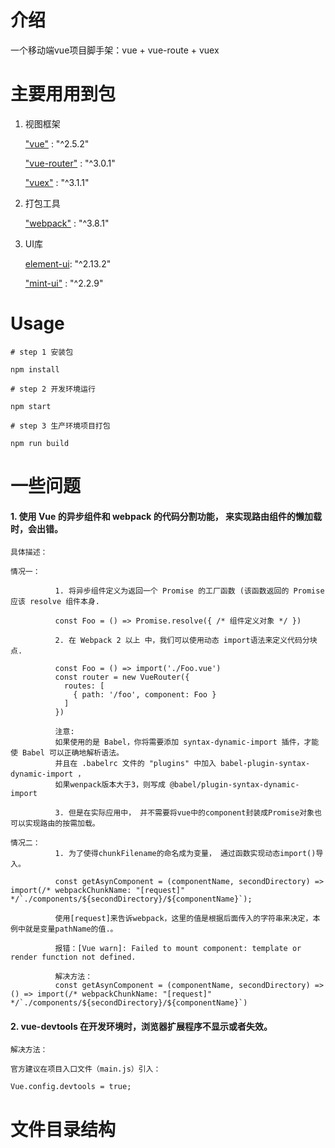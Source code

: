 # 介绍
一个移动端vue项目脚手架：vue + vue-route + vuex

# 主要用用到包

1. 视图框架

    ["vue"](https://cn.vuejs.org/v2/guide/) :  "^2.5.2"

    ["vue-router"](https://router.vuejs.org/zh/) : "^3.0.1"

    ["vuex"](https://vuex.vuejs.org/zh/guide/) :  "^3.1.1"

2. 打包工具

    ["webpack"](https://www.webpackjs.com/concepts/) :  "^3.8.1"

3. UI库

    [element-ui](https://element.eleme.cn/#/zh-CN/component/upload): "^2.13.2"

    ["mint-ui"](http://mint-ui.github.io/) : "^2.2.9"


# Usage

`# step 1 安装包`

`npm install`

`# step 2 开发环境运行 `

`npm start`

`# step 3 生产环境项目打包`

`npm run build`


# 一些问题
#### 1. 使用 Vue 的异步组件和 webpack 的代码分割功能， 来实现路由组件的懒加载时，会出错。

```
具体描述：

情况一：

          1. 将异步组件定义为返回一个 Promise 的工厂函数 (该函数返回的 Promise 应该 resolve 组件本身.

          const Foo = () => Promise.resolve({ /* 组件定义对象 */ })

          2. 在 Webpack 2 以上 中，我们可以使用动态 import语法来定义代码分块点.

          const Foo = () => import('./Foo.vue')
          const router = new VueRouter({
            routes: [
              { path: '/foo', component: Foo }
            ]
          })

          注意:
          如果使用的是 Babel，你将需要添加 syntax-dynamic-import 插件，才能使 Babel 可以正确地解析语法。
          并且在 .babelrc 文件的 "plugins" 中加入 babel-plugin-syntax-dynamic-import ， 
          如果wenpack版本大于3，则写成 @babel/plugin-syntax-dynamic-import

          3. 但是在实际应用中， 并不需要将vue中的component封装成Promise对象也可以实现路由的按需加载。

情况二：
          1. 为了使得chunkFilename的命名成为变量， 通过函数实现动态import()导入。

          const getAsynComponent = (componentName, secondDirectory) => import(/* webpackChunkName: "[request]" */`./components/${secondDirectory}/${componentName}`);
          
          使用[request]来告诉webpack，这里的值是根据后面传入的字符串来决定，本例中就是变量pathName的值.。

          报错：[Vue warn]: Failed to mount component: template or render function not defined.

          解决方法：
          const getAsynComponent = (componentName, secondDirectory) => () => import(/* webpackChunkName: "[request]" */`./components/${secondDirectory}/${componentName}`)
```



#### 2. vue-devtools 在开发环境时，浏览器扩展程序不显示或者失效。
```
解决方法：

官方建议在项目入口文件（main.js）引入：

Vue.config.devtools = true;

``` 





# 文件目录结构

